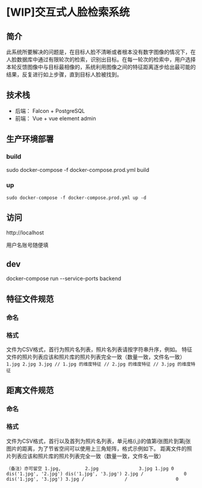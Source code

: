 # [WIP]交互式人脸检索系统

## 简介

此系统所要解决的问题是，在目标人脸不清晰或者根本没有数字图像的情况下，在人脸数据库中通过有限轮次的检索，识别出目标。在每一轮次的检索中，用户选择本轮反馈图像中与目标最相像的，系统利用图像之间的特征距离逐步给出最可能的结果，反复进行如上步骤，直到目标人脸被找到。

## 技术栈

* 后端： Falcon + PostgreSQL
* 前端： Vue + vue element admin

## 生产环境部署

### build

sudo docker-compose -f docker-compose.prod.yml build

### up

`sudo docker-compose -f docker-compose.prod.yml up -d`


## 访问

http://localhost

用户名账号随便填

## dev

docker-compose run  --service-ports backend

## 特征文件规范

### 命名

<!-- *.dat -->

### 格式

文件为CSV格式，首行为照片名列表，照片名列表请按字符串升序，例如。
特征文件的照片列表应该和照片库的照片列表完全一致（数量一致，文件名一致）
`
1.jpg 2.jpg 3.jpg
// 1.jpg 的维度特征
// 2.jpg 的维度特征
// 3.jpg 的维度特征
`

## 距离文件规范

### 命名


### 格式

文件为CSV格式，首行以及首列为照片名列表，单元格(i,j)的值第i张图片到第j张图片的距离，为了节省空间可以使用上三角矩阵，格式示例如下。
距离文件的照片列表应该和照片库的照片列表完全一致（数量一致，文件名一致）

`
（备注）亦可留空 1.jpg,         2.jpg               3.jpg
1.jpg 0     dis('1.jpg', '2.jpg') dis('1.jpg', '3.jpg')
2.jpg /               0           dis('1.jpg', '3.jpg')
3.jpg /               /                  0
`
